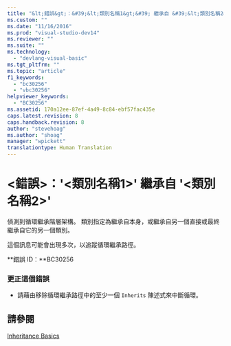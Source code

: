 ```yaml
---
title: "&lt;錯誤&gt;：&#39;&lt;類別名稱1&gt;&#39; 繼承自 &#39;&lt;類別名稱2&gt;&#39; | Microsoft Docs"
ms.custom: ""
ms.date: "11/16/2016"
ms.prod: "visual-studio-dev14"
ms.reviewer: ""
ms.suite: ""
ms.technology: 
  - "devlang-visual-basic"
ms.tgt_pltfrm: ""
ms.topic: "article"
f1_keywords: 
  - "bc30256"
  - "vbc30256"
helpviewer_keywords: 
  - "BC30256"
ms.assetid: 170a12ee-87ef-4a49-8c84-ebf57fac435e
caps.latest.revision: 8
caps.handback.revision: 8
author: "stevehoag"
ms.author: "shoag"
manager: "wpickett"
translationtype: Human Translation
---
```

# &lt;錯誤&gt;：&#39;&lt;類別名稱1&gt;&#39; 繼承自 &#39;&lt;類別名稱2&gt;&#39;
偵測到循環繼承階層架構。 類別指定為繼承自本身，或繼承自另一個直接或最終繼承自它的另一個類別。  
  
 這個訊息可能會出現多次，以追蹤循環繼承路徑。  
  
 **錯誤 ID︰**BC30256  
  
### 更正這個錯誤  
  
-   請藉由移除循環繼承路徑中的至少一個 `Inherits` 陳述式來中斷循環。  
  
## 請參閱  
 [Inheritance Basics](../../visual-basic/programming-guide/language-features/objects-and-classes/inheritance-basics.md)